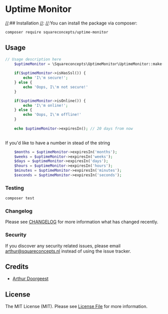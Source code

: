 # Uptime Monitor

[//]: # ([![Latest Version on Packagist]&#40;https://img.shields.io/packagist/v/squareconcepts/uptime-monitor.svg?style=flat-square&#41;]&#40;https://packagist.org/packages/squareconcepts/uptime-monitor&#41;)
[//]: # ([![Total Downloads]&#40;https://img.shields.io/packagist/dt/squareconcepts/uptime-monitor.svg?style=flat-square&#41;]&#40;https://packagist.org/packages/squareconcepts/uptime-monitor&#41;)
[//]: # (![GitHub Actions]&#40;https://github.com/squareconcepts/uptime-monitor/actions/workflows/main.yml/badge.svg&#41;)
[//]: # ()
[//]: # (This is where your description should go. Try and limit it to a paragraph or two, and maybe throw in a mention of what PSRs you support to avoid any confusion with users and contributors.)

[//]:## Installation
[//]:
[//]:You can install the package via composer:

```bash
composer require squareconcepts/uptime-monitor
```

## Usage

```php
// Usage description here
    $uptimeMonitor = \Squareconcepts\UptimeMonitor\UptimeMonitor::make('https://www.google.com');
    
    if($uptimeMonitor->isHasSsl()) {
        echo 'I\'m secure!';
    } else {
        echo 'Oops, I\'m not secure!'
    }

    if($uptimeMonitor->isOnline()) {
        echo 'I\'m online!';
    } else {
        echo 'Oops, I\'m offline!'
    }
    
    echo $uptimeMonitor->expiresIn(); // 20 days from now
   
```

If you'd like to have a number in stead of the string
```php
    $months = $uptimeMonitor->expiresIn('months');
    $weeks = $uptimeMonitor->expiresIn('weeks');
    $days = $uptimeMonitor->expiresIn('days');
    $hours = $uptimeMonitor->expiresIn('hours');
    $minutes = $uptimeMonitor->expiresIn('minutes');
    $seconds = $uptimeMonitor->expiresIn('seconds');
```


### Testing

```bash
composer test
```

### Changelog

Please see [CHANGELOG](CHANGELOG.md) for more information what has changed recently.


### Security

If you discover any security related issues, please email arthur@squareconcepts.nl instead of using the issue tracker.

## Credits

-   [Arthur Doorgeest](https://github.com/squareconcepts)

## License

The MIT License (MIT). Please see [License File](LICENSE.md) for more information.
